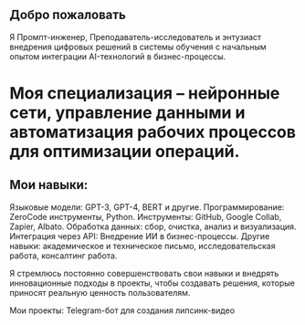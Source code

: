 ## Добро пожаловать
Я Промпт-инженер, Преподаватель-исследователь и энтузиаст внедрения цифровых решений в системы обучения с начальным опытом интеграции AI-технологий в бизнес-процессы.

# Моя специализация – нейронные сети, управление данными и автоматизация рабочих процессов для оптимизации операций.

## Мои навыки:

Языковые модели: GPT-3, GPT-4, BERT и другие.
Программирование: ZeroCode инструменты, Python.
Инструменты: GitHub, Google Collab, Zapier, Albato.
Обработка данных: сбор, очистка, анализ и визуализация.
Интеграция через API: Внедрение ИИ в бизнес-процессы.
Другие навыки: академическое и техническое письмо, исследовательская работа, консалтинг работа.

Я стремлюсь постоянно совершенствовать свои навыки и внедрять инновационные подходы в проекты, чтобы создавать решения, которые приносят реальную ценность пользователям.

Мои проекты: Telegram-бот для создания липсинк-видео 
